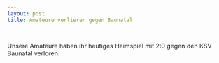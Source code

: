 ```yaml
---
layout: post
title: Amateure verlieren gegen Baunatal

---
```


Unsere Amateure haben ihr heutiges Heimspiel mit 2:0 gegen den KSV Baunatal verloren.


